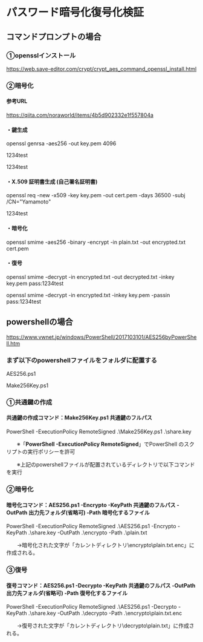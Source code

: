 # パスワード暗号化復号化検証

## コマンドプロンプトの場合
### ①opensslインストール
https://web.save-editor.com/crypt/crypt_aes_command_openssl_install.html
### ②暗号化
#### 参考URL
https://qiita.com/noraworld/items/4b5d902332e1f557804a
#### ・鍵生成
openssl genrsa -aes256 -out key.pem 4096

1234test

1234test

#### ・X.509 証明書生成 (自己署名証明書)
openssl req -new -x509 -key key.pem -out cert.pem -days 36500 -subj /CN="Yamamoto"

1234test

#### ・暗号化
openssl smime -aes256 -binary -encrypt -in plain.txt -out encrypted.txt cert.pem

#### ・復号
openssl smime -decrypt -in encrypted.txt -out decrypted.txt -inkey key.pem pass:1234test

openssl smime -decrypt -in encrypted.txt -inkey key.pem -passin pass:1234test

## powershellの場合
https://www.vwnet.jp/windows/PowerShell/2017103101/AES256byPowerShell.htm

### まず以下のpowershellファイルをフォルダに配置する
AES256.ps1

Make256Key.ps1

### ①共通鍵の作成
#### 共通鍵の作成コマンド：Make256Key.ps1 共通鍵のフルパス
PowerShell -ExecutionPolicy RemoteSigned .\Make256Key.ps1 .\share.key

　　※「**PowerShell -ExecutionPolicy RemoteSigned**」でPowerShell のスクリプトの実行ポリシーを許可
 
　　※上記のpowershellファイルが配置されているディレクトリで以下コマンドを実行
### ②暗号化
#### 暗号化コマンド：AES256.ps1 -Encrypto -KeyPath 共通鍵のフルパス -OutPath 出力先フォルダ(省略可) -Path 暗号化するファイル

PowerShell -ExecutionPolicy RemoteSigned .\AES256.ps1 -Encrypto -KeyPath .\share.key -OutPath .\encrypto -Path .\plain.txt

　　→暗号化された文字が「カレントディレクトリ\encrypto\plain.txt.enc」に作成される。
### ③復号
#### 復号コマンド：AES256.ps1 -Decrypto -KeyPath 共通鍵のフルパス -OutPath 出力先フォルダ(省略可) -Path 復号化するファイル

PowerShell -ExecutionPolicy RemoteSigned .\AES256.ps1 -Decrypto -KeyPath .\share.key -OutPath .\decrypto -Path .\encrypto\plain.txt.enc

　　→復号された文字が「カレントディレクトリ\decrypto\plain.txt」に作成される。
